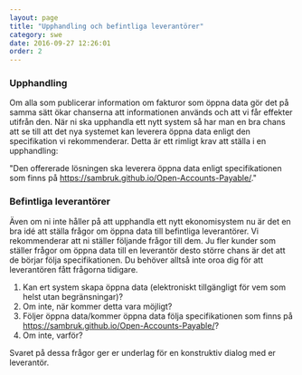 ```yaml
---
layout: page
title: "Upphandling och befintliga leverantörer"
category: swe
date: 2016-09-27 12:26:01
order: 2
---
```


### Upphandling

Om alla som publicerar information om fakturor som öppna data gör det på samma sätt ökar chanserna att informationen används 
och att vi får effekter utifrån den. När ni ska upphandla ett nytt system så har man en bra chans att se till att det nya 
systemet kan leverera öppna data enligt den specifikation vi rekommenderar. Detta är ett rimligt krav att ställa i en upphandling:

"Den offererade lösningen ska leverera öppna data enligt specifikationen som finns på 
https://sambruk.github.io/Open-Accounts-Payable/."

### Befintliga leverantörer

Även om ni inte håller på att upphandla ett nytt ekonomisystem nu är det en bra idé att ställa frågor om öppna data till befintliga leverantörer. Vi rekommenderar att ni ställer följande frågor till dem. Ju fler kunder som ställer frågor om öppna data till en leverantör desto större chans är det att de börjar följa specifikationen. Du behöver alltså inte oroa dig för att leverantören fått frågorna tidigare.

1.  Kan ert system skapa öppna data (elektroniskt tillgängligt för vem som helst utan begränsningar)?
2.  Om inte, när kommer detta vara möjligt?
3.  Följer öppna data/kommer öppna data följa specifikationen som finns på https://sambruk.github.io/Open-Accounts-Payable/?
4.  Om inte, varför?

Svaret på dessa frågor ger er underlag för en konstruktiv dialog med er leverantör.
